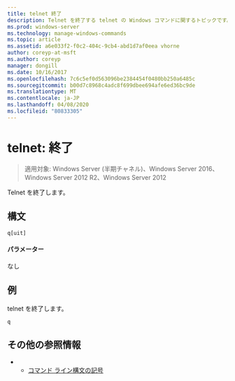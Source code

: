 ```yaml
---
title: telnet 終了
description: Telnet を終了する telnet の Windows コマンドに関するトピックです。
ms.prod: windows-server
ms.technology: manage-windows-commands
ms.topic: article
ms.assetid: a6e033f2-f0c2-404c-9cb4-abd1d7af0eea vhorne
author: coreyp-at-msft
ms.author: coreyp
manager: dongill
ms.date: 10/16/2017
ms.openlocfilehash: 7c6c5ef0d563096be2384454f0480bb250a6485c
ms.sourcegitcommit: b00d7c8968c4adc8f699dbee694afe6ed36bc9de
ms.translationtype: MT
ms.contentlocale: ja-JP
ms.lasthandoff: 04/08/2020
ms.locfileid: "80833305"
---
```

# <a name="telnet-quit"></a>telnet: 終了

>適用対象: Windows Server (半期チャネル)、Windows Server 2016、Windows Server 2012 R2、Windows Server 2012

Telnet を終了します。   

## <a name="syntax"></a>構文  
```  
q[uit]  
```  
#### <a name="parameters"></a>パラメーター  
なし  
## <a name="examples"></a><a name=BKMK_Examples></a>例  
telnet を終了します。  
```  
q  
```  
## <a name="additional-references"></a>その他の参照情報  
-   - [コマンド ライン構文の記号](command-line-syntax-key.md)  
